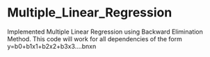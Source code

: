 # Multiple_Linear_Regression
Implemented Multiple Linear Regression using Backward Elimination Method. This code will work for all dependencies of the form y=b0+b1x1+b2x2+b3x3....bnxn

